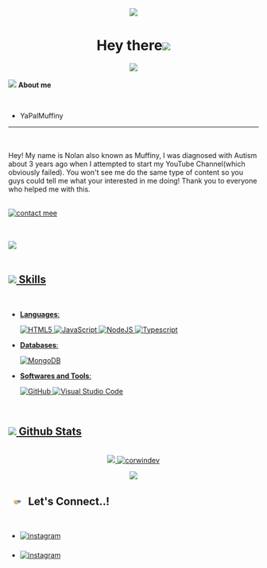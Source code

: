 <div id="header" align="center">
        <img src="https://cdn.discordapp.com/attachments/1129818136452022293/1136475763483349122/Untitled_design_1.png"/></div>

<h1 align="center"><b>Hey there</b><img src="https://media.giphy.com/media/hvRJCLFzcasrR4ia7z/giphy.gif" width="35"></h1>

<p align="center">
  <a href="https://github.com/DenverCoder1/readme-typing-svg"><img src="https://readme-typing-svg.herokuapp.com?font=Time+New+Roman&color=cyan&size=25&center=true&vCenter=true&width=600&height=100&lines=Hello+World;++;FullStack+Developer,;HTML,+CSS,+PHP,+JAVA,+PYTHON;Made+with+love..<3;"></a>
</p>


 <img src = "https://cdn.discordapp.com/emojis/1057946941150986260.gif" width=50px> **About me**



<br>


- YaPalMuffiny
---
<br><br>
Hey! My name is Nolan also known as Muffiny, I was diagnosed with Autism about 3 years ago when I attempted to start my YouTube Channel(which obviously failed). You won't see me do the same type of content so you guys could tell me what your interested in me doing! Thank you to everyone who helped me with this.
</a>
<br><br>

<a href="https://discord.com/channels/@me/755297485328482356"> <img src="https://discord.c99.nl/widget/theme-2/755297485328482356.png" alt="contact mee">

<br><br>
<img src="https://user-images.githubusercontent.com/73097560/115834477-dbab4500-a447-11eb-908a-139a6edaec5c.gif"><br><br>

## <img src="https://media2.giphy.com/media/QssGEmpkyEOhBCb7e1/giphy.gif?cid=ecf05e47a0n3gi1bfqntqmob8g9aid1oyj2wr3ds3mg700bl&rid=giphy.gif" width ="25"><b> Skills</b>
<br>

<p align="center">

- **Languages**:
    
    ![HTML5](https://img.shields.io/badge/HTML5%20-%23E34F26.svg?style=for-the-badge&logo=html5&logoColor=white)
    ![JavaScript](https://img.shields.io/badge/JavaScript%20-%23F7DF1E.svg?style=for-the-badge&logo=javascript&logoColor=black)
    ![NodeJS](https://img.shields.io/badge/node.js-6DA55F?style=for-the-badge&logo=node.js&logoColor=white)
    ![Typescript](https://img.shields.io/badge/TypeScript-007ACC?style=for-the-badge&logo=typescript&logoColor=white)

- **Databases**:

    ![MongoDB](https://img.shields.io/badge/MongoDB-%234ea94b.svg?style=for-the-badge&logo=mongodb&logoColor=white)

- **Softwares and Tools**:
    
    ![GitHub](https://img.shields.io/badge/github-%23121011.svg?style=for-the-badge&logo=github&logoColor=white)
    ![Visual Studio Code](https://img.shields.io/badge/Visual%20Studio%20Code-0078d7.svg?style=for-the-badge&logo=visual-studio-code&logoColor=white)

<br>

</p>

## <img src="https://media.giphy.com/media/iY8CRBdQXODJSCERIr/giphy.gif" width="35"><b> Github Stats </b>
<br>

<div align="center">

<a href="https://github.com/yapalmuffiny/">
  <img src="https://github-readme-stats.vercel.app/api?username=corwindev&include_all_commits=true&count_private=true&show_icons=true&line_height=20&title_color=7A7ADB&icon_color=2234AE&text_color=D3D3D3&bg_color=0,000000,130F40" width="450"/>
  <img src="https://github-readme-stats.vercel.app/api/top-langs?username=corwindev&show_icons=true&locale=en&layout=compact&line_height=20&title_color=7A7ADB&icon_color=2234AE&text_color=D3D3D3&bg_color=0,000000,130F40" width="375"  alt="corwindev"/>

![](https://komarev.com/ghpvc/?username=corwindev&label=PROFILE+VIEWS)
</a>
</div>


## <img src="https://github.com/0xAbdulKhalid/0xAbdulKhalid/raw/main/assets/mdImages/handshake.gif" width ="35"><b> Let's Connect..!</b>
<br>
<div align='left' id="contact">
<ul>

<li>
<a href="https://instagram.com/CorwinDev" target="_blank">
<img src="https://img.shields.io/badge/instagram:CorwinDev-%2300acee.svg?color=405DE6&style=for-the-badge&logo=instagram&logoColor=white" alt=instagram style="margin-bottom: 5px;"/>
</a>
</li>
<br>
<li>
<a href="https://www.linkedin.com/in/corwindev/" target="_blank">
<img src="https://img.shields.io/badge/linkedin:CorwinDev-%2300acee.svg?color=405DE6&style=for-the-badge&logo=instagram&logoColor=white" alt=instagram style="margin-bottom: 5px;"/>
</a>
</li>
</ul>
</div>
